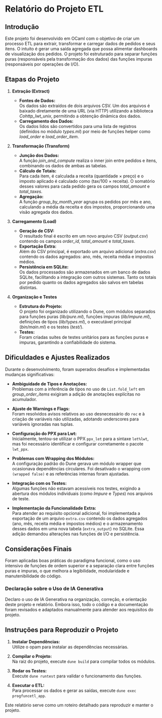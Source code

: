 # Relatório do Projeto ETL

## Introdução

Este projeto foi desenvolvido em OCaml com o objetivo de criar um processo ETL para extrair, transformar e carregar dados de pedidos e seus itens. O intuito é gerar uma saída agregada que possa alimentar dashboards de visualização dos pedidos. O projeto foi estruturado para separar funções puras (responsáveis pela transformação dos dados) das funções impuras (responsáveis por operações de I/O).

## Etapas do Projeto

1. **Extração (Extract)**
   - **Fontes de Dados:**  
     Os dados são extraídos de dois arquivos CSV. Um dos arquivos é baixado diretamente de uma URL (via HTTP) utilizando a biblioteca *Cohttp_lwt_unix*, permitindo a obtenção dinâmica dos dados.
   - **Carregamento dos Dados:**  
     Os dados lidos são convertidos para uma lista de registros (definidos no módulo *types.ml*) por meio de funções helper como *load_order* e *load_order_item*.

2. **Transformação (Transform)**
   - **Junção dos Dados:**  
     A função *join_and_compute* realiza o inner join entre pedidos e itens, combinando os dados de ambas as tabelas.
   - **Cálculo de Totais:**  
     Para cada item, é calculada a receita (quantidade × preço) e o imposto aplicado é calculado como (tax/100 × receita). O somatório desses valores para cada pedido gera os campos *total_amount* e *total_taxes*.
   - **Agregação:**  
     A função *group_by_month_year* agrupa os pedidos por mês e ano, calculando a média da receita e dos impostos, proporcionando uma visão agregada dos dados.

3. **Carregamento (Load)**
   - **Geração de CSV:**  
     O resultado final é escrito em um novo arquivo CSV (*output.csv*) contendo os campos *order_id*, *total_amount* e *total_taxes*.
   - **Exportação Extra:**  
     Além do CSV principal, é exportado um arquivo adicional (*extra.csv*) contendo os dados agregados: ano, mês, receita média e impostos médios.
   - **Persistência em SQLite:**  
     Os dados processados são armazenados em um banco de dados SQLite, facilitando a integração com outros sistemas. Tanto os totais por pedido quanto os dados agregados são salvos em tabelas distintas.

4. **Organização e Testes**
   - **Estrutura do Projeto:**  
     O projeto foi organizado utilizando o Dune, com módulos separados para funções puras (*lib/pure.ml*), funções impuras (*lib/impure.ml*), definições de tipos (*lib/types.ml*), o executável principal (*bin/main.ml*) e os testes (*test/*).
   - **Testes:**  
     Foram criadas suítes de testes unitários para as funções puras e impuras, garantindo a confiabilidade do sistema.

## Dificuldades e Ajustes Realizados

Durante o desenvolvimento, foram superados desafios e implementadas mudanças significativas:

- **Ambiguidade de Tipos e Anotações:**  
  Problemas com a inferência de tipos no uso de `List.fold_left` em *group_order_items* exigiram a adição de anotações explícitas no acumulador.

- **Ajuste de Warnings e Flags:**  
  Foram resolvidos avisos relativos ao uso desnecessário do `rec` e à criação de variáveis não utilizadas, adotando underscores para variáveis ignoradas nas tuplas.

- **Configuração do PPX para Lwt:**  
  Inicialmente, tentou-se utilizar o PPX `ppx_let` para a sintaxe `let%lwt`, mas foi necessário identificar e configurar corretamente o pacote `lwt_ppx`.

- **Problemas com Wrapping dos Módulos:**  
  A configuração padrão do Dune gerava um módulo wrapper que ocasionava dependências circulares. Foi desativado o wrapping com `(wrapped false)` e as referências internas foram ajustadas.

- **Integração com os Testes:**  
  Algumas funções não estavam acessíveis nos testes, exigindo a abertura dos módulos individuais (como *Impure* e *Types*) nos arquivos de teste.

- **Implementação da Funcionalidade Extra:**  
  Para atender ao requisito opcional adicional, foi implementada a exportação de um arquivo `extra.csv` contendo os dados agregados (ano, mês, receita média e impostos médios) e o armazenamento desses dados em uma nova tabela (`extra_output`) no SQLite. Essa adição demandou alterações nas funções de I/O e persistência.

## Considerações Finais

Foram aplicadas boas práticas do paradigma funcional, como o uso intensivo de funções de ordem superior e a separação clara entre funções puras e impuras, o que melhora a legibilidade, modularidade e manutenibilidade do código.

### Declaração sobre o Uso de IA Generativa

Declaro o uso de IA Generativa na organização, correção, e orientação deste projeto e relatório. Embora isso, todo o código e a documentação foram revisados e adaptados manualmente para atender aos requisitos do projeto.

## Instruções para Reproduzir o Projeto

1. **Instalar Dependências:**  
   Utilize o opam para instalar as dependências necessárias.

2. **Compilar o Projeto:**  
   Na raiz do projeto, execute `dune build` para compilar todos os módulos.

3. **Rodar os Testes:**  
   Execute `dune runtest` para validar o funcionamento das funções.

4. **Executar o ETL:**  
   Para processar os dados e gerar as saídas, execute `dune exec progfuncetl_app`.

Este relatório serve como um roteiro detalhado para reproduzir e manter o projeto.
